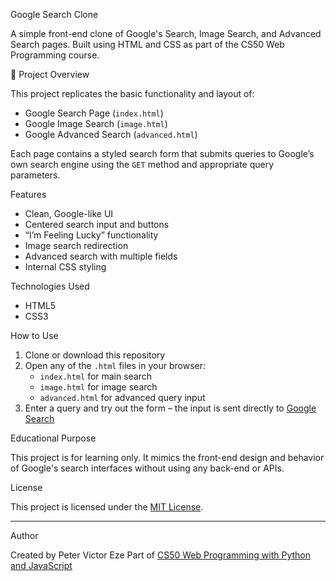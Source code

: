  Google Search Clone

A simple front-end clone of Google's Search, Image Search, and Advanced Search pages. Built using HTML and CSS as part of the CS50 Web Programming course.

📄 Project Overview

This project replicates the basic functionality and layout of:

- Google Search Page (`index.html`)
- Google Image Search (`image.html`)
- Google Advanced Search (`advanced.html`)

Each page contains a styled search form that submits queries to Google’s own search engine using the `GET` method and appropriate query parameters.

 Features

- Clean, Google-like UI
- Centered search input and buttons
- “I’m Feeling Lucky” functionality
- Image search redirection
- Advanced search with multiple fields
- Internal CSS styling

 Technologies Used

- HTML5
- CSS3

How to Use

1. Clone or download this repository
2. Open any of the `.html` files in your browser:
   - `index.html` for main search
   - `image.html` for image search
   - `advanced.html` for advanced query input
3. Enter a query and try out the form – the input is sent directly to [Google Search](https://www.google.com)

Educational Purpose

This project is for learning only. It mimics the front-end design and behavior of Google's search interfaces without using any back-end or APIs.

License

This project is licensed under the [MIT License](LICENSE).

---

 Author

Created by Peter Victor Eze 
Part of [CS50 Web Programming with Python and JavaScript](https://cs50.harvard.edu/web/)


